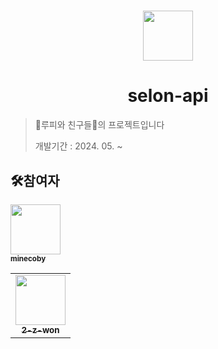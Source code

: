 # 

<div align="center">
<img src="https://i.ibb.co/ccwB1q7/UNTOC.jpg" width="80 alt=""/>
</div>

# <div align="center">selon-api</div>

>
> 🐹루피와 친구들🐹의 프로젝트입니다
>
> 
> 
> 
>  
> 개발기간 : 2024. 05. ~

## 🛠️참여자
  
<td align="center">
<a href="https://github.com/minecoby">
<img src="https://avatars.githubusercontent.com/u/127065808?v=4" width="80" alt=""/>
<br />
<sub><b>minecoby</b></sub>
</a>
<br />
</td>



<table>
<tr>
<td align="center">
<a href="https://github.com/2-z-won">
<img src="https://avatars.githubusercontent.com/u/148948672?v=4" width="80" alt=""/>
<br />
<sub><b>2-z-won</b></sub>
</a>
<br />
</td>